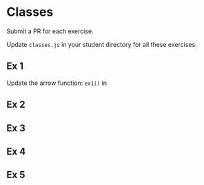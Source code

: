 # Classes
Submit a PR for each exercise.

Update `classes.js` in your student directory for all these exercises.

## Ex 1
Update the arrow function: `ex1()` in 

## Ex 2


## Ex 3


## Ex 4


## Ex 5



